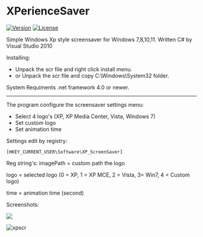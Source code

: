 # XPerienceSaver
[![Version](https://img.shields.io/badge/0.1-passing?label=Release)](https://github.com/Gabee8/XPerienceSaver/releases/tag/Release)
[![License](https://img.shields.io/github/license/Gabee8/XPerienceSaver)](https://github.com/Gabee8/XPerienceSaver/blob/main/LICENSE)

Simple Windows Xp style screensaver for Windows 7,8,10,11. Written C# by Visual Studio 2010

Installing:
- Unpack the scr file and right click install menu.
- or Unpack the scr file and copy C:\Windows\System32 folder.

System Requiments .net framework 4.0 or newer.

-------------
The program configure the screensaver settings menu:
- Select 4 logo's (XP, XP Media Center, Vista, Windows 7)
- Set custom logo
- Set animation time

Settings edit by registry:

```
[HKEY_CURRENT_USER\Software\XP_ScreenSaver]
```
Reg string's:
imagePath = custom path the logo

logo = selected logo (0 = XP, 1 = XP MCE, 2 = Vista, 3= Win7, 4 = Custom logo)

time = animation time (second)

Screenshots:

![](http://tandemradio.hu/wp-content/uploads/Kepernyokep-2025-07-26-214935.png)

![xpscr](https://github.com/user-attachments/assets/329a2eae-56b7-41c8-98e2-3e11cfcc4ad0)
